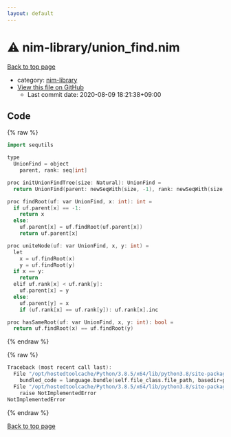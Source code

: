 ```yaml
---
layout: default
---
```


<!-- mathjax config similar to math.stackexchange -->
<script type="text/javascript" async
  src="https://cdnjs.cloudflare.com/ajax/libs/mathjax/2.7.5/MathJax.js?config=TeX-MML-AM_CHTML">
</script>
<script type="text/x-mathjax-config">
  MathJax.Hub.Config({
    TeX: { equationNumbers: { autoNumber: "AMS" }},
    tex2jax: {
      inlineMath: [ ['$','$'] ],
      processEscapes: true
    },
    "HTML-CSS": { matchFontHeight: false },
    displayAlign: "left",
    displayIndent: "2em"
  });
</script>

<script type="text/javascript" src="https://cdnjs.cloudflare.com/ajax/libs/jquery/3.4.1/jquery.min.js"></script>
<script src="https://cdn.jsdelivr.net/npm/jquery-balloon-js@1.1.2/jquery.balloon.min.js" integrity="sha256-ZEYs9VrgAeNuPvs15E39OsyOJaIkXEEt10fzxJ20+2I=" crossorigin="anonymous"></script>
<script type="text/javascript" src="../../assets/js/copy-button.js"></script>
<link rel="stylesheet" href="../../assets/css/copy-button.css" />


# :warning: nim-library/union_find.nim

<a href="../../index.html">Back to top page</a>

* category: <a href="../../index.html#dd390cd6b7c8b7d7cfc5543fc36ddaac">nim-library</a>
* <a href="{{ site.github.repository_url }}/blob/master/nim-library/union_find.nim">View this file on GitHub</a>
    - Last commit date: 2020-08-09 18:21:38+09:00




## Code

<a id="unbundled"></a>
{% raw %}
```cpp
import sequtils

type
  UnionFind = object
    parent, rank: seq[int]

proc initUnionFindTree(size: Natural): UnionFind =
  return UnionFind(parent: newSeqWith(size, -1), rank: newSeqWith(size, 0))

proc findRoot(uf: var UnionFind, x: int): int =
  if uf.parent[x] == -1:
    return x
  else:
    uf.parent[x] = uf.findRoot(uf.parent[x])
    return uf.parent[x]

proc uniteNode(uf: var UnionFind, x, y: int) =
  let
    x = uf.findRoot(x)
    y = uf.findRoot(y)
  if x == y:
    return
  elif uf.rank[x] < uf.rank[y]:
    uf.parent[x] = y
  else:
    uf.parent[y] = x
    if (uf.rank[x] == uf.rank[y]): uf.rank[x].inc

proc hasSameRoot(uf: var UnionFind, x, y: int): bool =
  return uf.findRoot(x) == uf.findRoot(y)

```
{% endraw %}

<a id="bundled"></a>
{% raw %}
```cpp
Traceback (most recent call last):
  File "/opt/hostedtoolcache/Python/3.8.5/x64/lib/python3.8/site-packages/onlinejudge_verify/docs.py", line 349, in write_contents
    bundled_code = language.bundle(self.file_class.file_path, basedir=pathlib.Path.cwd())
  File "/opt/hostedtoolcache/Python/3.8.5/x64/lib/python3.8/site-packages/onlinejudge_verify/languages/nim.py", line 86, in bundle
    raise NotImplementedError
NotImplementedError

```
{% endraw %}

<a href="../../index.html">Back to top page</a>

